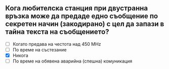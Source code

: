 ## Кога любителска станция при двустранна връзка може да предаде едно съобщение по секретен начин (закодирано) с цел да запази в тайна текста на съобщението?

<!-- Верният отговор е отбелязан с [X] -->

- [ ] Когато предава на честота над 450 MНz
- [ ] По време на състезание
- [X] Никога
- [ ] По време на обявена аварийна (спешна) комуникация

